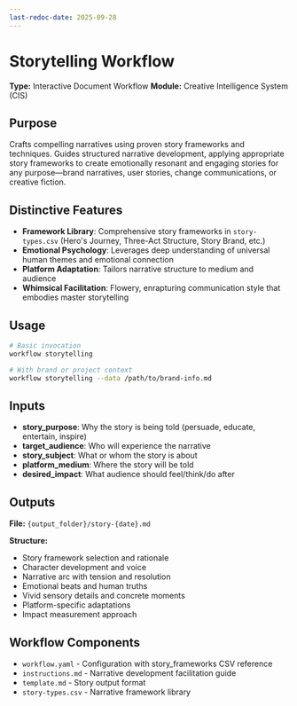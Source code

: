 ```yaml
---
last-redoc-date: 2025-09-28
---
```


# Storytelling Workflow

**Type:** Interactive Document Workflow
**Module:** Creative Intelligence System (CIS)

## Purpose

Crafts compelling narratives using proven story frameworks and techniques. Guides structured narrative development, applying appropriate story frameworks to create emotionally resonant and engaging stories for any purpose—brand narratives, user stories, change communications, or creative fiction.

## Distinctive Features

- **Framework Library**: Comprehensive story frameworks in `story-types.csv` (Hero's Journey, Three-Act Structure, Story Brand, etc.)
- **Emotional Psychology**: Leverages deep understanding of universal human themes and emotional connection
- **Platform Adaptation**: Tailors narrative structure to medium and audience
- **Whimsical Facilitation**: Flowery, enrapturing communication style that embodies master storytelling

## Usage

```bash
# Basic invocation
workflow storytelling

# With brand or project context
workflow storytelling --data /path/to/brand-info.md
```

## Inputs

- **story_purpose**: Why the story is being told (persuade, educate, entertain, inspire)
- **target_audience**: Who will experience the narrative
- **story_subject**: What or whom the story is about
- **platform_medium**: Where the story will be told
- **desired_impact**: What audience should feel/think/do after

## Outputs

**File:** `{output_folder}/story-{date}.md`

**Structure:**

- Story framework selection and rationale
- Character development and voice
- Narrative arc with tension and resolution
- Emotional beats and human truths
- Vivid sensory details and concrete moments
- Platform-specific adaptations
- Impact measurement approach

## Workflow Components

- `workflow.yaml` - Configuration with story_frameworks CSV reference
- `instructions.md` - Narrative development facilitation guide
- `template.md` - Story output format
- `story-types.csv` - Narrative framework library
